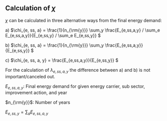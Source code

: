 Calculation of $`\chi`$
-

$`\chi`$ can be calculated in three alternative ways from the final energy demand:

a)    $`\chi_{e, ss, a} = \frac{1}{n_{\rm{y}}} \sum_y \frac{E_{e,ss,a,y} / \sum_e E_{e,ss,a,y}}{E_{e,ss,y} / \sum_e E_{e,ss,y}} `$

b)    $`\chi_{e, ss, a} = \frac{1}{n_{\rm{y}}} \sum_y \frac{E_{e,ss,a,y}}{E_{e,ss,y}} `$

c)    $`\chi_{e, ss, a, y} = \frac{E_{e,ss,a,y}}{E_{e,ss,y}} `$


For the calculation of $`\lambda_{e, ss, a, y} `$ the difference between a) and b) is not important/canceled out. 

$`E_{e,ss,a,y}`$: Final energy demand for given energy carrier, sub sector, improvement action, and year

$`n_{\rm{y}}`$: Number of years

$`E_{e,ss,y} =\sum_a E_{e,ss,a,y} `$
